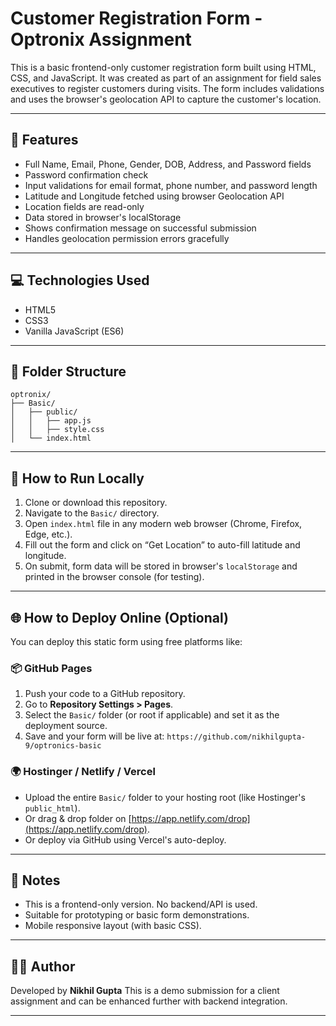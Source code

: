 # Customer Registration Form - Optronix Assignment

This is a basic frontend-only customer registration form built using HTML, CSS, and JavaScript. It was created as part of an assignment for field sales executives to register customers during visits. The form includes validations and uses the browser's geolocation API to capture the customer's location.

---

## 🔧 Features

* Full Name, Email, Phone, Gender, DOB, Address, and Password fields
* Password confirmation check
* Input validations for email format, phone number, and password length
* Latitude and Longitude fetched using browser Geolocation API
* Location fields are read-only
* Data stored in browser's localStorage
* Shows confirmation message on successful submission
* Handles geolocation permission errors gracefully

---

## 💻 Technologies Used

* HTML5
* CSS3
* Vanilla JavaScript (ES6)

---

## 📁 Folder Structure

```
optronix/
├── Basic/
│   ├── public/
│   │   ├── app.js
│   │   ├── style.css
│   └── index.html
```

---

## 🚀 How to Run Locally

1. Clone or download this repository.
2. Navigate to the `Basic/` directory.
3. Open `index.html` file in any modern web browser (Chrome, Firefox, Edge, etc.).
4. Fill out the form and click on “Get Location” to auto-fill latitude and longitude.
5. On submit, form data will be stored in browser's `localStorage` and printed in the browser console (for testing).

---

## 🌐 How to Deploy Online (Optional)

You can deploy this static form using free platforms like:

### 📦 GitHub Pages

1. Push your code to a GitHub repository.
2. Go to **Repository Settings > Pages**.
3. Select the `Basic/` folder (or root if applicable) and set it as the deployment source.
4. Save and your form will be live at:
   `https://github.com/nikhilgupta-9/optronics-basic`

### 🌍 Hostinger / Netlify / Vercel

* Upload the entire `Basic/` folder to your hosting root (like Hostinger's `public_html`).
* Or drag & drop folder on [https://app.netlify.com/drop](https://app.netlify.com/drop).
* Or deploy via GitHub using Vercel's auto-deploy.

---

## 📝 Notes

* This is a frontend-only version. No backend/API is used.
* Suitable for prototyping or basic form demonstrations.
* Mobile responsive layout (with basic CSS).

---

## 🙋‍♂️ Author

Developed by **Nikhil Gupta**
This is a demo submission for a client assignment and can be enhanced further with backend integration.

---

